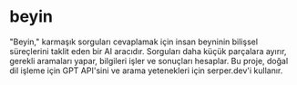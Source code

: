 # beyin
"Beyin," karmaşık sorguları cevaplamak için insan beyninin bilişsel süreçlerini taklit eden bir AI aracıdır. Sorguları daha küçük parçalara ayırır, gerekli aramaları yapar, bilgileri işler ve sonuçları hesaplar. Bu proje, doğal dil işleme için GPT API'sini ve arama yetenekleri için serper.dev'i kullanır.
